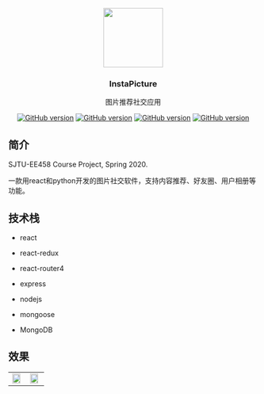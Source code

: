 <p align="center">
  <img src="http://kylinhub.oss-cn-shanghai.aliyuncs.com/2020-05-28-logo_b.png" height="120" />
  <h3 align="center">InstaPicture</h3>
  <p align="center">图片推荐社交应用</p>
  <p align="center">
  </p>
  <p align="center">
    <a href="https://github.com/KylinC/InstaPicture"><img src="https://img.shields.io/badge/release-v1.0.0-blue" alt="GitHub version"></a>
    <a href="https://github.com/KylinC/InstaPicture"><img src="https://img.shields.io/badge/node-9.11.2-orange" alt="GitHub version"></a>
    <a href="https://github.com/KylinC/InstaPicture"><img src="https://img.shields.io/badge/python-3.7-blue" alt="GitHub version"></a>
    <a href="https://github.com/KylinC/InstaPicture"><img src="https://img.shields.io/badge/react-16.6.0-yellow" alt="GitHub version"></a>
  </p>
</p>



## 简介

SJTU-EE458 Course Project, Spring 2020.

一款用react和python开发的图片社交软件，支持内容推荐、好友圈、用户相册等功能。



## 技术栈

- react
- react-redux
- react-router4

- express
- nodejs
- mongoose
- MongoDB



## 效果



<table>
<tr>
<td>
<a><img style="width:90%;" src="http://kylinhub.oss-cn-shanghai.aliyuncs.com/2020-05-28-%E6%88%AA%E5%B1%8F2020-05-29%20%E4%B8%8A%E5%8D%882.18.56.png"></a>
</td>
<td>
<a><img style="width:90%;" src="http://kylinhub.oss-cn-shanghai.aliyuncs.com/2020-05-28-%E6%88%AA%E5%B1%8F2020-05-29%20%E4%B8%8A%E5%8D%882.18.47.png"></a>
</td>
</tr>
</table>

